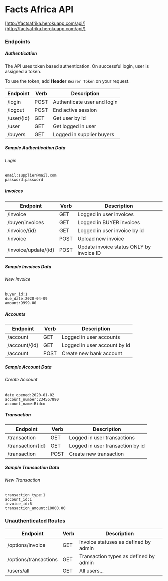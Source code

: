 # Facts Africa API
[http://factsafrika.herokuapp.com/api/](http://factsafrika.herokuapp.com/api/)

### Endpoints
##### Authentication
The API uses token based authentication. On successful login, user is assigned a token.

To use the token, add **Header** `Bearer Token` on your request.

| Endpoint  | Verb  | Description  |
|---|---|---|
| /login  | POST  | Authenticate user and login  |
| /logout  | POST  | End active session  |
| /user/{id}  | GET  | Get user by id  |
| /user  | GET  | Get logged in user  |
| /buyers  | GET  | Logged in supplier buyers  |

##### Sample Authentication Data

###### Login
```
email:supplier@mail.com
password:password
```

##### Invoices
| Endpoint  | Verb  | Description  
|---|---|---|
| /invoice  | GET  | Logged in user invoices  |
| /buyer/invoices  | GET  | Logged in BUYER invoices  |
| /invoice/{id}  | GET  | Logged in user invoice by id  |
| /invoice  | POST  | Upload new invoice  |
| /invoice/update/{id}  | POST  | Update invoice status ONLY by invoice ID  |

##### Sample Invoices Data
###### New Invoice
```
buyer_id:1
due_date:2020-04-09
amount:9999.00
```

##### Accounts
| Endpoint  | Verb  | Description  
|---|---|---|
| /account  | GET  | Logged in user accounts  |
| /account/{id}  | GET  | Logged in user account by id  |
| /account  | POST  | Create new bank account  |

##### Sample Account Data
###### Create Account
```
date_opened:2020-01-02
account_number:234567890
account_name:Bidco
```

##### Transaction
| Endpoint  | Verb  | Description  
|---|---|---|
| /transaction  | GET  | Logged in user transactions  |
| /transaction/{id}  | GET  | Logged in user transaction by id  |
| /transaction  | POST  | Create new transaction  |

##### Sample Transaction Data
###### New Transaction
```
transaction_type:1
account_id:1
invoice_id:6
transaction_amount:10000.00
```

### Unauthenticated Routes
| Endpoint  | Verb  | Description  
|---|---|---|
| /options/invoice  | GET  | Invoice statuses as defined by admin |
| /options/transactions  | GET  | Transaction types as defined by admin  |
| /users/all  | GET  | All users...  |